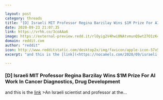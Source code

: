 ```yaml
---

layout: post
category: threads
title: "[D] Israeli MIT Professor Regina Barzilay Wins $1M Prize For AI Work In Cancer Diagnostics, Drug Development"
date: 2020-09-23 21:07:35
link: https://vrhk.co/3coAAa6
image: https://external-preview.redd.it/rlOyig2V4hwi0NAtvmunQSwt27O1zK40n3PtpgAIOw4.jpg?width=1035&height=541.884816754&auto=webp&crop=1035:541.884816754,smart&s=f5831353db428a4efdaeff7bb6d0bed15119001b
domain: reddit.com
author: "reddit"
icon: http://www.redditstatic.com/desktop2x/img/favicon/apple-icon-57x57.png
excerpt: "and this is the [link](<https://nocamels.com/2020/09/israeli-mit-professor-barzilay-1m-prize-ai/>) &gt;An Israeli scientist and professor at the..."

---
```


### [D] Israeli MIT Professor Regina Barzilay Wins $1M Prize For AI Work In Cancer Diagnostics, Drug Development

and this is the [link](<https://nocamels.com/2020/09/israeli-mit-professor-barzilay-1m-prize-ai/>) &gt;An Israeli scientist and professor at the...